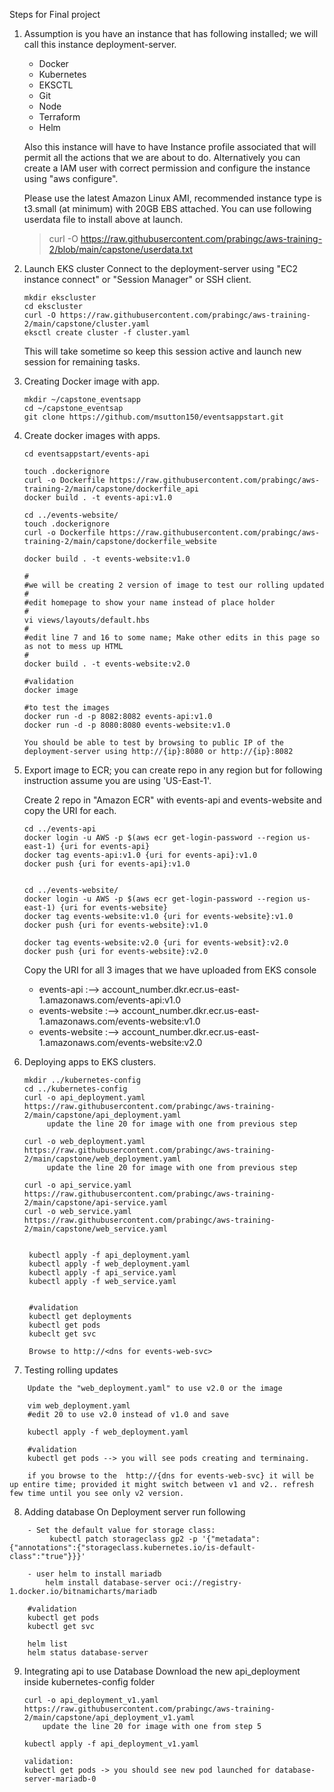 Steps for Final project

1) Assumption is you have an instance that has following installed; we will call this instance deployment-server.
	- Docker
	- Kubernetes
	- EKSCTL
	- Git
	- Node
	- Terraform
	- Helm

	Also this instance will have to have Instance profile associated that will permit all the actions that we are about to do. Alternatively you can create a IAM user with correct permission and configure the instance using "aws configure".

	Please use the latest Amazon Linux AMI, recommended instance type is t3.small (at minimum) with 20GB EBS attached. You can use following userdata file to install above at launch.
	> curl -O https://raw.githubusercontent.com/prabingc/aws-training-2/blob/main/capstone/userdata.txt

2) Launch EKS cluster
   Connect to the deployment-server using "EC2 instance connect" or "Session Manager" or SSH client.
   ```
   mkdir ekscluster
   cd ekscluster
   curl -O https://raw.githubusercontent.com/prabingc/aws-training-2/main/capstone/cluster.yaml
   eksctl create cluster -f cluster.yaml
   ```

   This will take sometime so keep this session active and launch new session for remaining tasks.

3) Creating Docker image with app.
    ```
    mkdir ~/capstone_eventsapp
    cd ~/capstone_eventsap
    git clone https://github.com/msutton150/eventsappstart.git
   ```
4) Create docker images with apps.
    ```
	cd eventsappstart/events-api

	touch .dockerignore
	curl -o Dockerfile https://raw.githubusercontent.com/prabingc/aws-training-2/main/capstone/dockerfile_api
	docker build . -t events-api:v1.0

	cd ../events-website/
	touch .dockerignore
	curl -o Dockerfile https://raw.githubusercontent.com/prabingc/aws-training-2/main/capstone/dockerfile_website

	docker build . -t events-website:v1.0

	#
	#we will be creating 2 version of image to test our rolling updated
	#
	#edit homepage to show your name instead of place holder
	#
	vi views/layouts/default.hbs
	#
	#edit line 7 and 16 to some name; Make other edits in this page so as not to mess up HTML
	#
	docker build . -t events-website:v2.0

	#validation
	docker image

	#to test the images
	docker run -d -p 8082:8082 events-api:v1.0
	docker run -d -p 8080:8080 events-website:v1.0
    
	You should be able to test by browsing to public IP of the deployment-server using http://{ip}:8080 or http://{ip}:8082
   ```
5) Export image to ECR; you can create repo in any region but for following instruction assume you are using 'US-East-1'.

	Create 2 repo in "Amazon ECR" with events-api and events-website and copy the URI for each.
    ```
	cd ../events-api
	docker login -u AWS -p $(aws ecr get-login-password --region us-east-1) {uri for events-api}
	docker tag events-api:v1.0 {uri for events-api}:v1.0
	docker push {uri for events-api}:v1.0


	cd ../events-website/
	docker login -u AWS -p $(aws ecr get-login-password --region us-east-1) {uri for events-website}
	docker tag events-website:v1.0 {uri for events-website}:v1.0
	docker push {uri for events-website}:v1.0

	docker tag events-website:v2.0 {uri for events-websit}:v2.0
	docker push {uri for events-website}:v2.0
    ```

	Copy the URI for all 3 images that we have uploaded from EKS console
	- events-api :--> account_number.dkr.ecr.us-east-1.amazonaws.com/events-api:v1.0
	- events-website :--> account_number.dkr.ecr.us-east-1.amazonaws.com/events-website:v1.0
	- events-website :--> account_number.dkr.ecr.us-east-1.amazonaws.com/events-website:v2.0


6) Deploying apps to EKS clusters.
   ```
   mkdir ../kubernetes-config
   cd ../kubernetes-config
   curl -o api_deployment.yaml https://raw.githubusercontent.com/prabingc/aws-training-2/main/capstone/api_deployment.yaml
   		update the line 20 for image with one from previous step

   curl -o web_deployment.yaml https://raw.githubusercontent.com/prabingc/aws-training-2/main/capstone/web_deployment.yaml
   		update the line 20 for image with one from previous step

   curl -o api_service.yaml https://raw.githubusercontent.com/prabingc/aws-training-2/main/capstone/api-service.yaml
   curl -o web_service.yaml https://raw.githubusercontent.com/prabingc/aws-training-2/main/capstone/web_service.yaml


   	kubectl apply -f api_deployment.yaml
   	kubectl apply -f web_deployment.yaml
   	kubectl apply -f api_service.yaml
   	kubectl apply -f web_service.yaml

   	
   	#validation
   	kubectl get deployments
   	kubectl get pods
   	kubeclt get svc

   	Browse to http://<dns for events-web-svc>
    ```
7) Testing rolling updates
```
	Update the "web_deployment.yaml" to use v2.0 or the image

	vim web_deployment.yaml 
	#edit 20 to use v2.0 instead of v1.0 and save

	kubectl apply -f web_deployment.yaml 

	#validation
	kubectl get pods --> you will see pods creating and terminaing. 

	if you browse to the  http://{dns for events-web-svc} it will be up entire time; provided it might switch between v1 and v2.. refresh few time until you see only v2 version.
```
8) Adding database
	On Deployment server run following
```    
	- Set the default value for storage class:
		 kubectl patch storageclass gp2 -p '{"metadata": {"annotations":{"storageclass.kubernetes.io/is-default-class":"true"}}}'

	- user helm to install mariadb
		helm install database-server oci://registry-1.docker.io/bitnamicharts/mariadb

	#validation
	kubectl get pods
	kubectl get svc

	helm list 
	helm status database-server 
```
9) Integrating api to use Database
	Download the new api_deployment inside kubernetes-config folder
	``` 
    curl -o api_deployment_v1.yaml https://raw.githubusercontent.com/prabingc/aws-training-2/main/capstone/api_deployment_v1.yaml 
   		update the line 20 for image with one from step 5

   	kubectl apply -f api_deployment_v1.yaml

   	validation:
   	kubectl get pods -> you should see new pod launched for database-server-mariadb-0
```